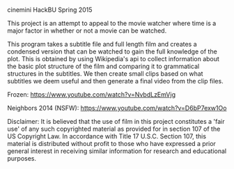 #
cinemini
HackBU Spring 2015

This project is an attempt to appeal to the movie watcher where time is a major factor in whether or not a movie can be watched.

This program takes a subtitle file and full length film and creates a condensed version that can be watched to gain the full knowledge of the plot. This is obtained by using Wikipedia's api to collect information about the basic plot structure of the film and comparing it to grammatical structures in the subtitles. We then create small clips based on what subtitles we deem useful and then generate a final video from the clip files.

Frozen: https://www.youtube.com/watch?v=NvbdLzEmVjg

Neighbors 2014 (NSFW): https://www.youtube.com/watch?v=D6bP7exw1Oo

Disclaimer: It is believed that the use of film in this project constitutes a 'fair use' of any such copyrighted material as provided for in section 107 of the US Copyright Law. In accordance with Title 17 U.S.C. Section 107, this material is distributed without profit to those who have expressed a prior general interest in receiving similar information for research and educational purposes.
